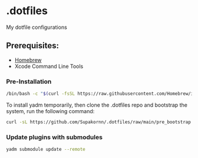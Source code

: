# .dotfiles

My dotfile configurations

## Prerequisites:

- [Homebrew](https://brew.sh/)
- Xcode Command Line Tools 

### Pre-Installation

```bash
/bin/bash -c "$(curl -fsSL https://raw.githubusercontent.com/Homebrew/install/HEAD/install.sh)"
```

To install yadm temporarily, then clone the .dotfiles repo and bootstrap the system, run the following command:

```bash
curl -sL https://github.com/Supakornn/.dotfiles/raw/main/pre_bootstrap.sh | bash
```

### Update plugins with submodules

```bash
yadm submodule update --remote
```
